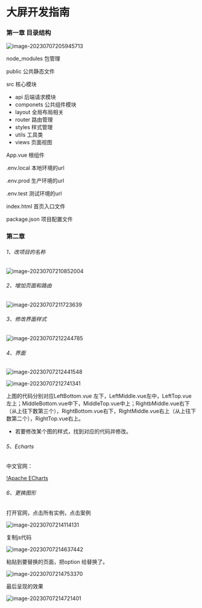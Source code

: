 #  大屏开发指南

### 第一章 目录结构

![image-20230707205945713](C:\Users\Administrator\AppData\Roaming\Typora\typora-user-images\image-20230707205945713.png)



node_modules   包管理

public 公共静态文件

src  核心模块

- api 后端请求模块
- componets 公共组件模块
- layout 全局布局相关
- router 路由管理
- styles 样式管理
- utils 工具类
- views 页面视图

App.vue 根组件

.env.local 本地环境的url

.env.prod 生产环境的url

.env.test 测试环境的url

index.html 首页入口文件 

package.json 项目配置文件

### 第二章

###### 1、改项目的名称

![image-20230707210852004](C:\Users\Administrator\AppData\Roaming\Typora\typora-user-images\image-20230707210852004.png)



###### 2、增加页面和路由

![image-20230707211723639](C:\Users\Administrator\AppData\Roaming\Typora\typora-user-images\image-20230707211723639.png)

###### 3、修改界面样式

![image-20230707212244785](C:\Users\Administrator\AppData\Roaming\Typora\typora-user-images\image-20230707212244785.png)

###### 4、界面

![image-20230707212441548](C:\Users\Administrator\AppData\Roaming\Typora\typora-user-images\image-20230707212441548.png)

![image-20230707212741341](C:\Users\Administrator\AppData\Roaming\Typora\typora-user-images\image-20230707212741341.png)

上图的代码分别对应LeftBottom.vue 左下，LeftMiddle.vue左中，LeftTop.vue左上；MiddleBottom.vue中下，MiddleTop.vue中上；RightbMiddle.vue右下（从上往下数第三个），RightBottom.vue右下，RightMiddle.vue右上（从上往下数第二个），RightTop.vue右上。

- 若要修改某个图的样式，找到对应的代码并修改。



###### 5、Echarts

中文官网：

[!]()[Apache ECharts](https://echarts.apache.org/zh/index.html)

###### 6、更换图形

打开官网，点击所有实例，点击案例

![image-20230707214114131](C:\Users\Administrator\AppData\Roaming\Typora\typora-user-images\image-20230707214114131.png)

复制js代码

![image-20230707214637442](C:\Users\Administrator\AppData\Roaming\Typora\typora-user-images\image-20230707214637442.png)

粘贴到要替换的页面，把option 给替换了。

![image-20230707214753370](C:\Users\Administrator\AppData\Roaming\Typora\typora-user-images\image-20230707214753370.png)

最后呈现的效果

![image-20230707214721401](C:\Users\Administrator\AppData\Roaming\Typora\typora-user-images\image-20230707214721401.png)

